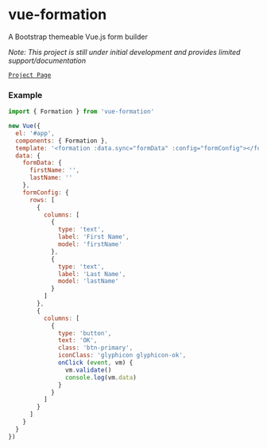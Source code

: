 # vue-formation
A Bootstrap themeable Vue.js form builder

*Note: This project is still under initial development and provides limited support/documentation*

[`Project Page`](https://bhoriuchi.github.io/vue-formation/)

### Example

```js
import { Formation } from 'vue-formation'

new Vue({
  el: '#app',
  components: { Formation },
  template: '<formation :data.sync="formData" :config="formConfig"></formation>',
  data: {
    formData: {
      firstName: '',
      lastName: ''
    },
    formConfig: {
      rows: [
        {
          columns: [
            {
              type: 'text',
              label: 'First Name',
              model: 'firstName'
            },
            {
              type: 'text',
              label: 'Last Name',
              model: 'lastName'
            }
          ]
        },
        {
          columns: [
            {
              type: 'button',
              text: 'OK',
              class: 'btn-primary',
              iconClass: 'glyphicon glyphicon-ok',
              onClick (event, vm) {
                vm.validate()
                console.log(vm.data)
              }
            }
          ]
        }
      ]
    }
  }
})
```
